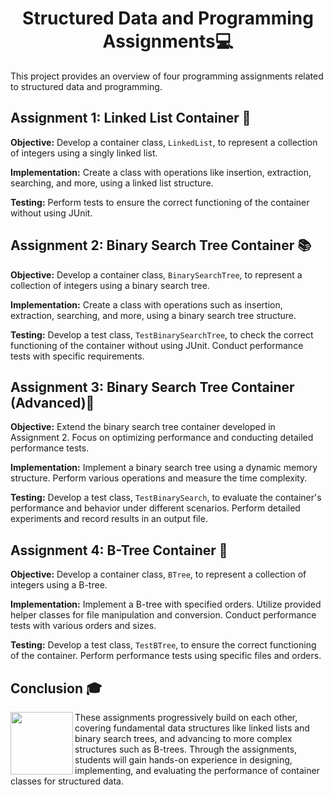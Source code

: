 
<h1 align="center">Structured Data and Programming Assignments💻</h1>

This project provides an overview of four programming assignments related to structured data and programming.

## Assignment 1: Linked List Container 📝

**Objective:** Develop a container class, `LinkedList`, to represent a collection of integers using a singly linked list.

**Implementation:** Create a class with operations like insertion, extraction, searching, and more, using a linked list structure.

**Testing:** Perform tests to ensure the correct functioning of the container without using JUnit.

## Assignment 2: Binary Search Tree Container 📚

**Objective:** Develop a container class, `BinarySearchTree`, to represent a collection of integers using a binary search tree.

**Implementation:** Create a class with operations such as insertion, extraction, searching, and more, using a binary search tree structure.

**Testing:** Develop a test class, `TestBinarySearchTree`, to check the correct functioning of the container without using JUnit. Conduct performance tests with specific requirements.

## Assignment 3: Binary Search Tree Container (Advanced)🔄

**Objective:** Extend the binary search tree container developed in Assignment 2. Focus on optimizing performance and conducting detailed performance tests.

**Implementation:** Implement a binary search tree using a dynamic memory structure. Perform various operations and measure the time complexity.

**Testing:** Develop a test class, `TestBinarySearch`, to evaluate the container's performance and behavior under different scenarios. Perform detailed experiments and record results in an output file.

## Assignment 4: B-Tree Container 🌳

**Objective:** Develop a container class, `BTree`, to represent a collection of integers using a B-tree.

**Implementation:** Implement a B-tree with specified orders. Utilize provided helper classes for file manipulation and conversion. Conduct performance tests with various orders and sizes.

**Testing:** Develop a test class, `TestBTree`, to ensure the correct functioning of the container. Perform performance tests using specific files and orders.

## Conclusion 🎓

<img align="left" width="100" height="100" src="https://github.com/AlejandroDavidArzolaSaavedra/Kata-Working-With-Sqlite/assets/90756437/f83020eb-76e4-4224-87e4-ae2a2d370b05g">
These assignments progressively build on each other, covering fundamental data structures like linked lists and binary search trees, and advancing to more complex structures such as B-trees. Through the assignments, students will gain hands-on experience in designing, implementing, and evaluating the performance of container classes for structured data.
